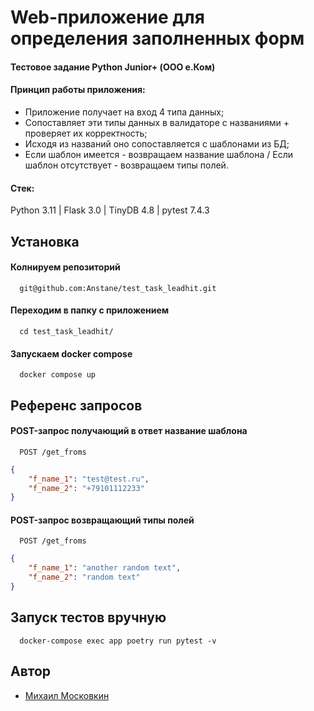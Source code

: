 
# Web-приложение для определения заполненных форм

#### Тестовое задание Python Junior+ (ООО е.Ком)


#### Принцип работы приложения:

- Приложение получает на вход 4 типа данных;
- Сопоставляет эти типы данных в валидаторе с названиями + проверяет их корректность;
- Исходя из названий оно сопоставляется с шаблонами из БД;
- Если шаблон имеется - возвращаем название шаблона / Если шаблон отсутствует - возвращаем типы полей.

#### Стек:

Python 3.11 | Flask 3.0 | TinyDB 4.8 | pytest 7.4.3

## Установка

#### Колнируем репозиторий
```
  git@github.com:Anstane/test_task_leadhit.git
```

#### Переходим в папку с приложением
```
  cd test_task_leadhit/
```

#### Запускаем docker compose
```
  docker compose up
```
## Референс запросов

#### POST-запрос получающий в ответ название шаблона

```http
  POST /get_froms
```

```json
{
    "f_name_1": "test@test.ru",
    "f_name_2": "+79101112233"
}
```

#### POST-запрос возвращающий типы полей

```http
  POST /get_froms
```

```json
{
    "f_name_1": "another random text",
    "f_name_2": "random text"
}
```



## Запуск тестов вручную

```
  docker-compose exec app poetry run pytest -v
```


## Автор

- [Михаил Московкин](https://github.com/Anstane)

